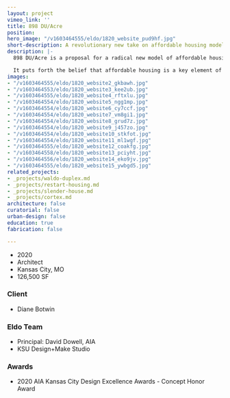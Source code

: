 ```yaml
---
layout: project
vimeo_link: ''
title: 898 DU/Acre
position: 
hero_image: "/v1603464555/eldo/1820_website_pud9hf.jpg"
short-description: A revolutionary new take on affordable housing models
description: |-
  898 DU/Acre is a proposal for a radical new model of affordable housing. The concept creates a hyper-dense tower of units found only at the smallest and largest end of the apartment offering spectrum, including 128 studio apartments and 32 six-bedroom units. It employs realistic capital financing, extremely dense urbanization, and ecological stewardship in a revolutionary new housing prototype.

  It puts forth the belief that affordable housing is a key element of neighborhoods on the brink urbanization, doubling down on the issues of density, efficient use of space, and active participation in the city. At 898 dwelling units per acre, the project provides an influx of new residents to downtown, supporting the 12 micro-retail spaces at ground-level as well as the larger urban economy.
images:
- "/v1603464555/eldo/1820_website2_gkbawh.jpg"
- "/v1603464553/eldo/1820_website3_kee2ub.jpg"
- "/v1603464555/eldo/1820_website4_rftxlu.jpg"
- "/v1603464554/eldo/1820_website5_ngg1mp.jpg"
- "/v1603464554/eldo/1820_website6_cy7ccf.jpg"
- "/v1603464554/eldo/1820_website7_vm8gi1.jpg"
- "/v1603464554/eldo/1820_website8_grud7z.jpg"
- "/v1603464554/eldo/1820_website9_j457zo.jpg"
- "/v1603464554/eldo/1820_website10_stkfot.jpg"
- "/v1603464554/eldo/1820_website11_ml1wgf.jpg"
- "/v1603464555/eldo/1820_website12_coakfg.jpg"
- "/v1603464558/eldo/1820_website13_pciyht.jpg"
- "/v1603464556/eldo/1820_website14_eko9jv.jpg"
- "/v1603464555/eldo/1820_website15_ywbgd5.jpg"
related_projects:
- _projects/waldo-duplex.md
- _projects/restart-housing.md
- _projects/slender-house.md
- _projects/cortex.md
architecture: false
curatorial: false
urban-design: false
education: true
fabrication: false

---
```

* 2020
* Architect
* Kansas City, MO
* 126,500 SF

### Client

* Diane Botwin

### Eldo Team

* Principal: David Dowell, AIA
* KSU Design+Make Studio

### Awards

* 2020 AIA Kansas City Design Excellence Awards - Concept Honor Award